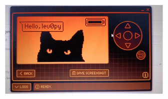 <p align="center">
<a href="http://github.com/adithziva"><img title="IMG" src=".img/cat.gif"></a>
</p>
